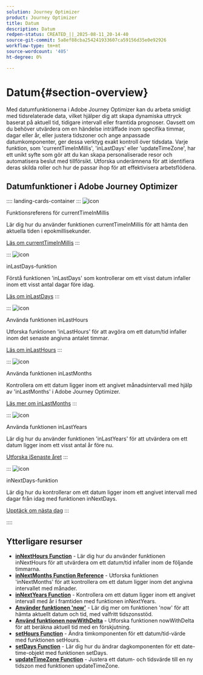 ```yaml
---
solution: Journey Optimizer
product: Journey Optimizer
title: Datum
description: Datum
redpen-status: CREATED_||_2025-08-11_20-14-40
source-git-commit: 5a8ef88cba254241933607ca59156d35e0e92926
workflow-type: tm+mt
source-wordcount: '405'
ht-degree: 0%

---
```



# Datum{#section-overview}

Med datumfunktionerna i Adobe Journey Optimizer kan du arbeta smidigt med tidsrelaterade data, vilket hjälper dig att skapa dynamiska uttryck baserat på aktuell tid, tidigare intervall eller framtida prognoser. Oavsett om du behöver utvärdera om en händelse inträffade inom specifika timmar, dagar eller år, eller justera tidszoner och ange anpassade datumkomponenter, ger dessa verktyg exakt kontroll över tidsdata. Varje funktion, som &#39;currentTimeInMillis&#39;, &#39;inLastDays&#39; eller &#39;updateTimeZone&#39;, har ett unikt syfte som gör att du kan skapa personaliserade resor och automatisera beslut med tillförsikt. Utforska underämnena för att identifiera deras skilda roller och hur de passar ihop för att effektivisera arbetsflödena.

## Datumfunktioner i Adobe Journey Optimizer

:::: landing-cards-container
:::
![icon](https://cdn.experienceleague.adobe.com/icons/code-branch.svg?lang=sv-SE)

Funktionsreferens för currentTimeInMillis

Lär dig hur du använder funktionen currentTimeInMillis för att hämta den aktuella tiden i epokmillisekunder.

[Läs om currentTimeInMillis](../using/building-journeys/functions/functioncurrenttimeinmillis.md)
:::

:::
![icon](https://cdn.experienceleague.adobe.com/icons/code-branch.svg?lang=sv-SE)

inLastDays-funktion

Förstå funktionen &#39;inLastDays&#39; som kontrollerar om ett visst datum infaller inom ett visst antal dagar före idag.

[Läs om inLastDays](../using/building-journeys/functions/functioninlastdays.md)
:::

:::
![icon](https://cdn.experienceleague.adobe.com/icons/code-branch.svg?lang=sv-SE)

Använda funktionen inLastHours

Utforska funktionen &#39;inLastHours&#39; för att avgöra om ett datum/tid infaller inom det senaste angivna antalet timmar.

[Läs om inLastHours](../using/building-journeys/functions/functioninlasthours.md)
:::

:::
![icon](https://cdn.experienceleague.adobe.com/icons/code-branch.svg?lang=sv-SE)

Använda funktionen inLastMonths

Kontrollera om ett datum ligger inom ett angivet månadsintervall med hjälp av &#39;inLastMonths&#39; i Adobe Journey Optimizer.

[Läs mer om inLastMonths](../using/building-journeys/functions/functioninlastmonths.md)
:::

:::
![icon](https://cdn.experienceleague.adobe.com/icons/code-branch.svg?lang=sv-SE)

Använda funktionen inLastYears

Lär dig hur du använder funktionen &#39;inLastYears&#39; för att utvärdera om ett datum ligger inom ett visst antal år före nu.

[Utforska iSenaste året](../using/building-journeys/functions/functioninlastyears.md)
:::

:::
![icon](https://cdn.experienceleague.adobe.com/icons/code-branch.svg?lang=sv-SE)

inNextDays-funktion

Lär dig hur du kontrollerar om ett datum ligger inom ett angivet intervall med dagar från idag med funktionen inNextDays.

[Upptäck om nästa dag](../using/building-journeys/functions/functioninnextdays.md)
:::

::::


## Ytterligare resurser

- **[inNextHours Function](../using/building-journeys/functions/functioninnexthours.md)** - Lär dig hur du använder funktionen inNextHours för att utvärdera om ett datum/tid infaller inom de följande timmarna.
- **[inNextMonths Function Reference](../using/building-journeys/functions/functioninnextmonths.md)** - Utforska funktionen &#39;inNextMonths&#39; för att kontrollera om ett datum ligger inom det angivna intervallet med månader.
- **[inNextYears Function](../using/building-journeys/functions/functioninnextyears.md)** - Kontrollera om ett datum ligger inom ett angivet intervall med år i framtiden med funktionen inNextYears.
- **[Använder funktionen &#39;now&#39;](../using/building-journeys/functions/functionnow.md)** - Lär dig mer om funktionen &#39;now&#39; för att hämta aktuellt datum och tid, med valfritt tidszonsstöd.
- **[Använd funktionen nowWithDelta](../using/building-journeys/functions/functionnowwithdelta.md)** - Utforska funktionen nowWithDelta för att beräkna aktuell tid med en förskjutning.
- **[setHours Function](../using/building-journeys/functions/functionsethours.md)** - Ändra timkomponenten för ett datum/tid-värde med funktionen setHours.
- **[setDays Function](../using/building-journeys/functions/functionsetdays.md)** - Lär dig hur du ändrar dagkomponenten för ett date-time-objekt med funktionen setDays.
- **[updateTimeZone Function](../using/building-journeys/functions/functionupdatetimezone.md)** - Justera ett datum- och tidsvärde till en ny tidszon med funktionen updateTimeZone.
